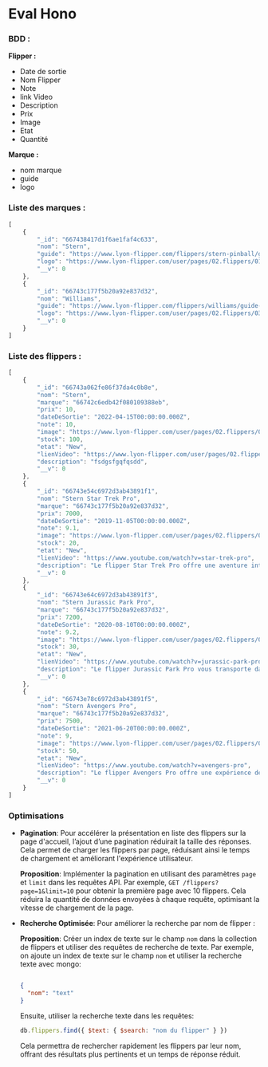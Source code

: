 # Eval Hono

### **BDD :**

**Flipper :**

- Date de sortie
- Nom Flipper
- Note
- link Video
- Description
- Prix
- Image
- Etat
- Quantité

**Marque :**

- nom marque
- guide
- logo

### **Liste des marques :**

```jsx
[
    {
        "_id": "667438417d1f6ae1faf4c633",
        "nom": "Stern",
        "guide": "https://www.lyon-flipper.com/flippers/stern-pinball/guide-demarrage-flipper-stern-pinball_compressed.pdf",
        "logo": "https://www.lyon-flipper.com/user/pages/02.flippers/01.stern-pinball/stern-pinball-logo.svg",
        "__v": 0
    },
    {
        "_id": "66743c177f5b20a92e837d32",
        "nom": "Williams",
        "guide": "https://www.lyon-flipper.com/flippers/williams/guide-demarrage-flipper-williams_compressed.pdf",
        "logo": "https://www.lyon-flipper.com/user/pages/02.flippers/03.williams/williams-logo.svg",
        "__v": 0
    }
]
```

### Liste des flippers :

```jsx
[
    {
        "_id": "66743a062fe86f37da4c0b8e",
        "nom": "Stern",
        "marque": "66742c6edb42f080109388eb",
        "prix": 10,
        "dateDeSortie": "2022-04-15T00:00:00.000Z",
        "note": 10,
        "image": "https://www.lyon-flipper.com/user/pages/02.flippers/01.stern-pinball/stern-pinball-logo.svg",
        "stock": 100,
        "etat": "New",
        "lienVideo": "https://www.lyon-flipper.com/user/pages/02.flippers/01.stern-pinball/stern-pinball-logo.svg",
        "description": "fsdgsfgqfqsdd",
        "__v": 0
    },
    {
        "_id": "66743e54c6972d3ab43891f1",
        "nom": "Stern Star Trek Pro",
        "marque": "66743c177f5b20a92e837d32",
        "prix": 7000,
        "dateDeSortie": "2019-11-05T00:00:00.000Z",
        "note": 9.1,
        "image": "https://www.lyon-flipper.com/user/pages/02.flippers/01.stern-pinball/star-trek-pinball-logo.svg",
        "stock": 20,
        "etat": "New",
        "lienVideo": "https://www.youtube.com/watch?v=star-trek-pro",
        "description": "Le flipper Star Trek Pro offre une aventure intergalactique avec des graphismes de haute qualité et des sons immersifs. Parfait pour les fans de Star Trek et les amateurs de flippers.",
        "__v": 0
    },
    {
        "_id": "66743e64c6972d3ab43891f3",
        "nom": "Stern Jurassic Park Pro",
        "marque": "66743c177f5b20a92e837d32",
        "prix": 7200,
        "dateDeSortie": "2020-08-10T00:00:00.000Z",
        "note": 9.2,
        "image": "https://www.lyon-flipper.com/user/pages/02.flippers/01.stern-pinball/jurassic-park-pinball-logo.svg",
        "stock": 30,
        "etat": "New",
        "lienVideo": "https://www.youtube.com/watch?v=jurassic-park-pro",
        "description": "Le flipper Jurassic Park Pro vous transporte dans le monde des dinosaures avec des graphismes impressionnants et des sons réalistes. Idéal pour les amateurs d'aventures et de flippers.",
        "__v": 0
    },
    {
        "_id": "66743e78c6972d3ab43891f5",
        "nom": "Stern Avengers Pro",
        "marque": "66743c177f5b20a92e837d32",
        "prix": 7500,
        "dateDeSortie": "2021-06-20T00:00:00.000Z",
        "note": 9,
        "image": "https://www.lyon-flipper.com/user/pages/02.flippers/01.stern-pinball/avengers-pinball-logo.svg",
        "stock": 50,
        "etat": "New",
        "lienVideo": "https://www.youtube.com/watch?v=avengers-pro",
        "description": "Le flipper Avengers Pro offre une expérience de jeu exceptionnelle avec des scènes et des sons captivants des Avengers. Parfait pour les fans de Marvel et les amateurs de flippers.",
        "__v": 0
    }
]
```

### Optimisations

- **Pagination**: Pour accélérer la présentation en liste des flippers sur la page d'accueil, l’ajout d’une pagination réduirait la taille des réponses. Cela permet de charger les flippers par page, réduisant ainsi le temps de chargement et améliorant l'expérience utilisateur.

  **Proposition**: Implémenter la pagination en utilisant des paramètres `page` et `limit` dans les requêtes API. Par exemple, `GET /flippers?page=1&limit=10` pour obtenir la première page avec 10 flippers. Cela réduira la quantité de données envoyées à chaque requête, optimisant la vitesse de chargement de la page.

- **Recherche Optimisée**: Pour améliorer la recherche par nom de flipper :

  **Proposition**: Créer un index de texte sur le champ `nom` dans la collection de flippers et utiliser des requêtes de recherche de texte.
  Par exemple, on ajoute un index de texte sur le champ `nom` et utiliser la recherche texte avec mongo:

    ```json
    
    {
      "nom": "text"
    }
    
    ```

  Ensuite, utiliser la recherche texte dans les requêtes:

    ```jsx
    db.flippers.find({ $text: { $search: "nom du flipper" } })
    ```

  Cela permettra de rechercher rapidement les flippers par leur nom, offrant des résultats plus pertinents et un temps de réponse réduit.